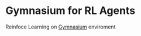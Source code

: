 # Gymnasium for RL Agents 
Reinfoce Learning on [Gymnasium](https://github.com/Farama-Foundation/Gymnasium/) enviroment
